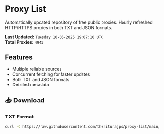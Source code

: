 # Proxy List

Automatically updated repository of free public proxies. Hourly refreshed HTTP/HTTPS proxies in both TXT and JSON formats.

**Last Updated:** `Tuesday 10-06-2025 19:07:10 UTC`  
**Total Proxies:** `4941`

## Features
- Multiple reliable sources
- Concurrent fetching for faster updates
- Both TXT and JSON formats
- Detailed metadata

## 📥 Download

### TXT Format
```bash
curl -O https://raw.githubusercontent.com/theriturajps/proxy-list/main/proxies.txt